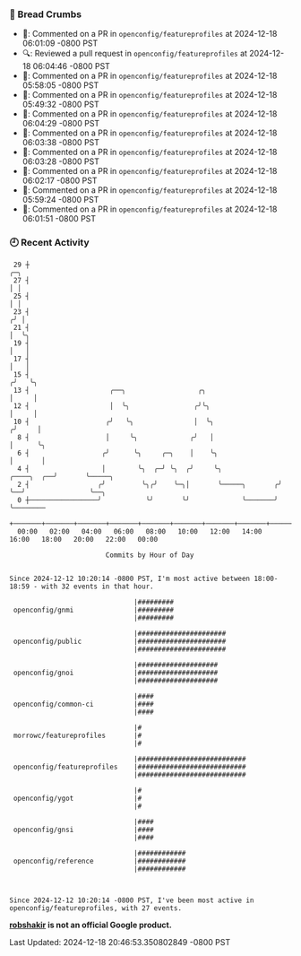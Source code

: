 ### 🍞 Bread Crumbs

 * 💬: Commented on a PR in  `openconfig/featureprofiles` at 2024-12-18 06:01:09 -0800 PST
 * 🔍: Reviewed a pull request in  `openconfig/featureprofiles` at 2024-12-18 06:04:46 -0800 PST
 * 💬: Commented on a PR in  `openconfig/featureprofiles` at 2024-12-18 05:58:05 -0800 PST
 * 💬: Commented on a PR in  `openconfig/featureprofiles` at 2024-12-18 05:49:32 -0800 PST
 * 💬: Commented on a PR in  `openconfig/featureprofiles` at 2024-12-18 06:04:29 -0800 PST
 * 💬: Commented on a PR in  `openconfig/featureprofiles` at 2024-12-18 06:03:38 -0800 PST
 * 💬: Commented on a PR in  `openconfig/featureprofiles` at 2024-12-18 06:03:28 -0800 PST
 * 💬: Commented on a PR in  `openconfig/featureprofiles` at 2024-12-18 06:02:17 -0800 PST
 * 💬: Commented on a PR in  `openconfig/featureprofiles` at 2024-12-18 05:59:24 -0800 PST
 * 💬: Commented on a PR in  `openconfig/featureprofiles` at 2024-12-18 06:01:51 -0800 PST

### 🕘 Recent Activity
```
 29 ┼                                                                            ╭─╮
 27 ┤                                                                            │ │
 25 ┤                                                                            │ │
 23 ┤                                                                           ╭╯ │
 21 ┤                                                                           │  ╰╮
 19 ┤                                                                           │   │
 17 ┤                                                                           │   │
 15 ┤                                                                          ╭╯   ╰╮
 13 ┤                    ╭──╮                  ╭╮                              │     │
 12 ┤                    │  ╰╮                ╭╯╰╮                             │     │
 10 ┤                   ╭╯   ╰╮               │  ╰╮                           ╭╯     │
  8 ┤                   │     ╰╮             ╭╯   │                           │      ╰╮
  6 ┤                  ╭╯      ╰╮     ╭─╮    │    ╰╮                          │       │
  4 ┤                  │        ╰╮  ╭─╯ ╰╮  ╭╯     ╰╮              ╭────╮  ╭──╯       ╰─────╮
  2 ┤                 ╭╯         ╰╮╭╯    ╰─╮│       ╰─────╮       ╭╯    ╰──╯                ╰──╮
  0 ┼─────────────────╯           ╰╯       ╰╯             ╰───────╯                            ╰────────
    +───────+───────+───────+───────+───────+───────+───────+───────+───────+───────+───────+───────+────
  00:00   02:00   04:00   06:00   08:00   10:00   12:00   14:00   16:00   18:00   20:00   22:00   00:00   

						Commits by Hour of Day


Since 2024-12-12 10:20:14 -0800 PST, I'm most active between 18:00-18:59 - with 32 events in that hour.

```



```
                               |#########
 openconfig/gnmi               |#########
                               |#########

                               |######################
 openconfig/public             |######################
                               |######################

                               |####################
 openconfig/gnoi               |####################
                               |####################

                               |####
 openconfig/common-ci          |####
                               |####

                               |#
 morrowc/featureprofiles       |#
                               |#

                               |###########################
 openconfig/featureprofiles    |###########################
                               |###########################

                               |#
 openconfig/ygot               |#
                               |#

                               |####
 openconfig/gnsi               |####
                               |####

                               |############
 openconfig/reference          |############
                               |############



Since 2024-12-12 10:20:14 -0800 PST, I've been most active in openconfig/featureprofiles, with 27 events.

```
**[robshakir](mailto:robjs@google.com) is not an official Google product.**  


Last Updated: 2024-12-18 20:46:53.350802849 -0800 PST
